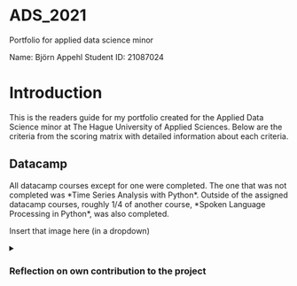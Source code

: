 # ADS_2021
Portfolio for applied data science minor

Name: Björn Appehl
Student ID: 21087024

<h1> Introduction </h1>
This is the readers guide for my portfolio created for the Applied Data Science minor at The Hague University of Applied Sciences.
Below are the criteria from the scoring matrix with detailed information about each criteria.

<h2> Datacamp </h2>
All datacamp courses except for one were completed. The one that was not completed was *Time Series Analysis with Python*.
Outside of the assigned datacamp courses, roughly 1/4 of another course, *Spoken Language Processing in Python*, was also completed.

Insert that image here (in a dropdown)

<details>
<h2> Reflection and evaluation </h2>
<summary><h3> Reflection on own contribution to the project </h3></summary>
<br>
- Situation:  Our project group consisted of 6 members, and we worked with audio data to determine whether a audio clip contains conversation or not. We all worked together to ensure everyone would get hands-on experience with every aspect of the project work, although this was hard to realize and in the end some work ended up being unevenly distributed. Since I don't have a great deal of experience writing code, I was a little out of the loop at the end of the project when the code we had for our CNN's became very complex. However, at that point I took on other duties which helped the group as a whole but did give me as much programming experience as some others.

- Action: My tasks in the group varied, early on there was a lot of hands-on with coding simple models. One example is creating a Logistic Regression model that ended up being the first real algorithm we used, since it had the best results at that stage. Later on I started exploring datasets and drew up some requirements and comparisons for the datasets we ended up using. As the groups priorities shifted, I found myself taking on a lot of presentations and other communication duties along with writing the paper, since we had other people who were simply better at crunching code and it became a matter of time in the final stages. I also helped David & Maria who gave the learning lab feedback and suggestions for topics for them to cover, however I didn't end up taking part in presenting our learning lab. 


- Result: For the presentations I was a part of, I created a lot of the slides along with the overall layout of the powerpoints. I helped other group members in taking care of the Scrum board on Taiga, and during the period in which I was scrummaster I took care of this mostly single-handedly. The code I wrote early on was a simple logistic regression model that was later converted to take audio data as input, however at that point the model also had to change since RFC gave better accuracy. My work on the dataset helped us get good data quite early on the project, which I see as a great benefit for our neural networks

- Reflect: The contributions I made to the project gave me a much better understanding of data science as a whole. While I am not ready to explore a career in the field, I have a strong feeling that the techniques and methods used in this minor will be of use to me in a professional setting. I regret not being a bigger part of the learning lab our group gave, since it would have been a good chance to expand my own knowledge. 
  </details>

